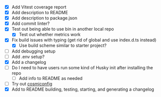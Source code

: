 - [x] Add Vitest coverage report
- [x] Add description to README
- [x] Add description to package.json
- [x] Add commit linter?
- [x] Test out being able to use bin in another local repo
  - [x] Test out whether metrics work
- [x] Fix build issues with typing (get rid of global and use index.d.ts instead)
  - [x] Use build scheme similar to starter project?
- [ ] Add debugging setup
- [ ] Add .env setup?
- [x] Add a changelog
- [ ] Do I need to have users run some kind of Husky init after installing the repo
  - [ ] Add info to README as needed
- [ ] Try out [cosmiconfig](https://github.com/cosmiconfig/cosmiconfig)
- [x] Add to README building, testing, starting, and generating a changelog
